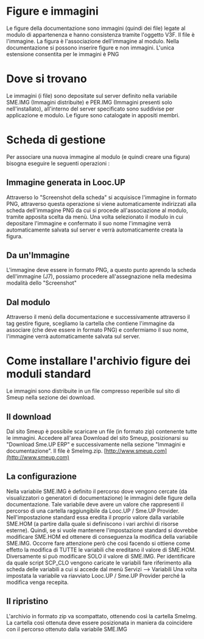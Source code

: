 # Figure e immagini
Le figure della documentazione sono immagini (quindi dei file) legate al modulo di appartenenza e hanno consistenza tramite l'oggetto V3F.<Modulo>
Il file è l'immagine. La figura è l'associazione dell'immagine al modulo.
Nella documentazione si possono inserire figure e non immagini.
L'unica estensione consentita per le immagini è PNG

# Dove si trovano
Le immagini (i file) sono depositate sul server definito nella variabile SME.IMG (Immagini distribuite) e PER.IMG (Immagini presenti solo nell'installato), all'interno del server specificato sono suddivise per applicazione e modulo.
Le figure sono catalogate in appositi membri.

# Scheda di gestione
Per associare una nuova immagine al modulo (e quindi creare una figura) bisogna eseguire le seguenti operazioni : 
## Immagine generata in Looc.UP
Attraverso lo "Screenshot della scheda" si acquisisce l'immagine in formato PNG, attraverso questa operazione si viene  automaticamente indirizzati alla scheda dell'immagine PNG da cui si procede all'associazione al modulo, tramite apposita scelta da menù.
Una volta selezionato il modulo in cui depositare l'immagine e confermato il suo nome l'immagine verrà automaticamente salvata sul server e verrà automaticamente creata la figura.
## Da un'Immagine
L'immagine deve essere in formato PNG, a questo punto aprendo la scheda dell'immagine (J7), possiamo procedere all'assegnazione nella medesima modalità dello "Screenshot"
## Dal modulo
Attraverso il menù della documentazione e successivamente attraverso il tag gestire figure, scegliamo la cartella che contiene l'immagine da associare (che deve essere in formato PNG)  e confermiamo il suo nome, l'immagine verrà automaticamente salvata sul server.

# Come installare l'archivio figure dei moduli standard
Le immagini sono distribuite in un file compresso reperibile sul sito di Smeup nella sezione dei download.
## Il download
Dal sito Smeup è possibile scaricare un file (in formato zip) contenente tutte le immagini.
Accedere all'area Download del sito Smeup, posizionarsi su "Download Sme.UP ERP" e successivamente nella sezione "Immagini e documentazione". Il file è SmeImg.zip.
[http://www.smeup.com](http://www.smeup.com)
## La configurazione
Nella variabile SME.IMG è definito il  percorso dove vengono cercate (da visualizzatori o generatori di documentazione) le immagini delle figure della documentazione. Tale variabile deve avere un valore che rappresenti il percorso di una cartella raggiungibile da Looc.UP / Sme.UP Provider.
Nell'impostazione standard essa eredita il proprio valore  dalla variabile SME.HOM (a partire dalla quale si definiscono i vari archivi di risorse esterne). Quindi, se si vuole mantenere l'impostazione standard si dovrebbe modificare SME.HOM ed ottenere di conseguenza la modifica  della variabile SME.IMG. Occorre fare attenzione però che così facendo si ottiene come effetto la modifica di TUTTE le variabili che ereditano il valore di SME.HOM. Diversamente si può modificare SOLO il valore di SME.IMG. Per identificare da quale script SCP_CLO vengono caricate le variabili fare riferimento alla scheda delle variabili a cui si accede dal menù Servizi --> Variabili
Una volta impostata la variabile va riavviato Looc.UP / Sme.UP Provider perché la modifica venga recepita.
## Il ripristino
L'archivio in formato zip va scompattato, ottenendo così la cartella SmeImg.
La cartella così ottenuta deve essere posizionata in maniera da coincidere con il percorso ottenuto dalla variabile SME.IMG
